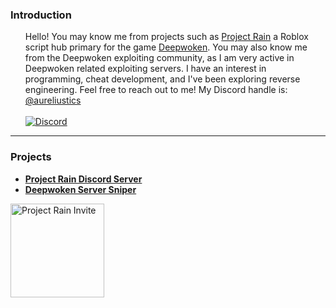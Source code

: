 ### Introduction
<ul>
Hello! You may know me from projects such as <a href="https://youtu.be/nGKM6bygc6o?t=3" target="_blank">Project Rain</a></b>
a Roblox script hub primary for the game <a href="https://www.roblox.com/games/4111023553/Deepwoken" target="_blank">Deepwoken</a>. 
You may also know me from the Deepwoken exploiting community, as I am very active in Deepwoken related exploiting servers. I have an interest in programming, cheat development, and I've been exploring reverse engineering.
Feel free to reach out to me! My Discord handle is: <a href="https://discord.com/users/976986147580428329">@aureliustics</a> <br> <br>
<a href="https://discord.com/users/976986147580428329">
<img src="https://camo.githubusercontent.com/2926781f752b7928101e41d3eef554776804dd35fc1c4676a77faa7c3420004f/68747470733a2f2f696d672e736869656c64732e696f2f62616467652f2d446973636f72642d77686974653f6c6f676f3d446973636f7264" alt="Discord" data-canonical-src="https://img.shields.io/badge/-Discord-white?logo=Discord" style="max-width: 100%;">
</a>
</ul>
<hr>

### Projects
- <b><a href="https://discord.com/invite/5BrG3h4zEE" target="_blank">Project Rain Discord Server</a></b> <br>
- <b><a href="https://github.com/Aureliustics/DeepwokenServerSniper" target="_blank">Deepwoken Server Sniper</a> </b>

<div class="pr">
<a href="https://discord.gg/5BrG3h4zEE" target="_blank">
  <img src="https://cdn.discordapp.com/attachments/1150272768919748728/1216257099101900850/pr.png" title="Project Rain Invite" height="150">
</a>
</div>
